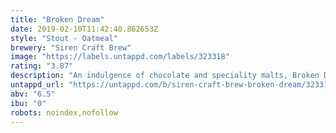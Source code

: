 ```yaml
---
title: "Broken Dream"
date: 2019-02-10T11:42:40.862653Z
style: "Stout - Oatmeal"
brewery: "Siren Craft Brew"
image: "https://labels.untappd.com/labels/323318"
rating: "3.87"
description: "An indulgence of chocolate and speciality malts, Broken Dream is smooth, unctuous and moreish. It's brewed with milk sugar for balance and mouthfeel, along with carefully selected espresso from London's Climpson & Sons. Awarded CAMRA Supreme Champion Beer of Britain 2018."
untappd_url: "https://untappd.com/b/siren-craft-brew-broken-dream/323318"
abv: "6.5"
ibu: "0"
robots: noindex,nofollow
---
```

